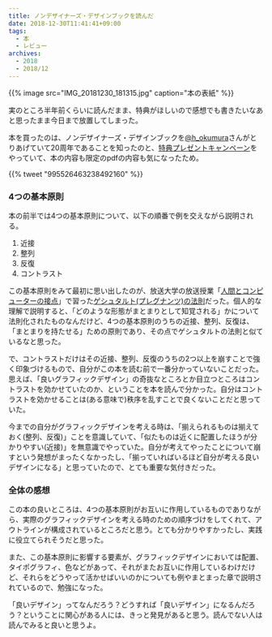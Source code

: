 ```yaml
---
title: ノンデザイナーズ・デザインブックを読んだ
date: 2018-12-30T11:41:41+09:00
tags:
  - 本
  - レビュー
archives:
  - 2018
  - 2018/12
---
```


{{% image src="IMG_20181230_181315.jpg" caption="本の表紙" %}}

実のところ半年前くらいに読んだまま、特典がほしいので感想でも書きたいなあと思ったまま今日まで放置してしまった。

本を買ったのは、ノンデザイナーズ・デザインブックを[@h_okumura](https://twitter.com/h_okumura)さんがとりあげていて20周年であることを知ったのと、[特典プレゼントキャンペーン](https://book.mynavi.jp/nddb/)をやっていて、本の内容も限定のpdfの内容も気になったため。

{{% tweet "995526463238492160" %}}

### 4つの基本原則

本の前半では4つの基本原則について、以下の順番で例を交えながら説明される。

1. 近接
2. 整列
3. 反復
4. コントラスト

この基本原則をみて最初に思い出したのが、放送大学の放送授業「[人間とコンピューターの接点](https://www.youtube.com/watch?v=DdG4iVzDhGg)」で習った[ゲシュタルト(プレグナンツ)の法則](https://ja.wikipedia.org/wiki/%E3%82%B2%E3%82%B7%E3%83%A5%E3%82%BF%E3%83%AB%E3%83%88%E5%BF%83%E7%90%86%E5%AD%A6#%E3%83%97%E3%83%AC%E3%82%B0%E3%83%8A%E3%83%B3%E3%83%84%E3%81%AE%E6%B3%95%E5%89%87)だった。個人的な理解で説明すると、「どのような形態がまとまりとして知覚される」かについて法則化されたものなんだけど、4つの基本原則のうちの近接、整列、反復は、「まとまりを持たせる」ための原則であり、その点でゲシュタルトの法則と似ているなと思った。

で、コントラストだけはその近接、整列、反復のうちの2つ以上を崩すことで強く印象づけるもので、自分がこの本を読む前で一番分かっていないことだった。思えば、「良いグラフィックデザイン」の奇抜なところとか目立つところはコントラストを効かせていたのか、ということを本を読んで分かった。自分はコントラストを効かせることは(ある意味で)秩序を乱すことで良くないことだと思っていた。

今までの自分がグラフィックデザインを考える時は、「揃えられるものは揃えておく(整列、反復)」ことを意識していて、「似たものは近くに配置したほうが分かりやすい(近接)」を無意識でやっていた。自分が考えてやったことについて崩すという発想がまったくなかったし、「揃っていればいるほど自分が考える良いデザインになる」と思っていたので、とても重要な気付きだった。

### 全体の感想

この本の良いところは、4つの基本原則がお互いに作用しているものでありながら、実際のグラフィックデザインを考える時のための順序づけをしてくれて、アウトラインが構成されているところだと思う。とても分かりやすかったし、実践に役立てられそうだと思った。

また、この基本原則に影響する要素が、グラフィックデザインにおいては配置、タイポグラフィ、色などがあって、それがまたお互いに作用しているわけだけど、それらをどうやって活かせばいいのかについても例やまとまった章で説明されているので、勉強になった。

「良いデザイン」ってなんだろう？どうすれば「良いデザイン」になるんだろう？ということに関心がある人には、きっと発見があると思う。読んでない人は読んでみると良いと思うよ。
